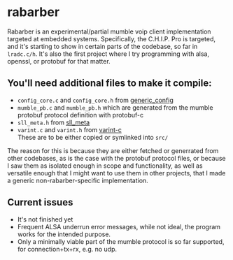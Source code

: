 # rabarber
Rabarber is an experimental/partial mumble voip client implementation targeted at embedded systems.
Specifically, the C.H.I.P. Pro is targeted, and it's starting to show in certain parts of the codebase,
so far in `lradc.c/h`. It's also the first project where I try programming with alsa, openssl, or protobuf
for that matter.

## You'll need additional files to make it compile:
* `config_core.c` and `config_core.h` from [generic_config](https://github.com/tlvb/generic_config)
* `mumble_pb.c` and `mumble_pb.h` which are generated from the mumble protobuf protocol definition with protobuf-c  
* `sll_meta.h` from [sll_meta](https://github.com/tlvb/sll_meta)  
* `varint.c` and `varint.h` from [varint-c](https://github.com/tlvb/varint-c)  
These are to be either copied or symlinked into `src/`

The reason for this is because they are either fetched or generrated from other codebases, as is the case
with the protobuf protocol files, or because I saw them as isolated enough in scope and functionality,
as well as versatile enough that I might want to use them in other projects, that I made a generic
non-rabarber-specific implementation.

## Current issues
* It's not finished yet  
* Frequent ALSA underrun error messages, while not ideal, the program works for the intended purpose.  
* Only a minimally viable part of the mumble protocol is so far supported, for connection+tx+rx, e.g. no udp.
